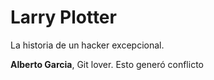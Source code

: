 # Larry Plotter

La historia de un hacker excepcional.

**Alberto Garcia**, Git lover. Esto generó conflicto
